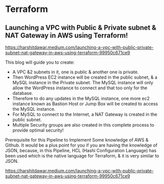 # Terraform 
## Launching a VPC with Public & Private subnet & NAT Gateway in AWS using Terraform!

https://harshitdawar.medium.com/launching-a-vpc-with-public-private-subnet-nat-gateway-in-aws-using-terraform-99950c671ce9

This blog will guide you to create:
- A VPC &2 subnets in it, one is public & another one is private. 
- Then WordPress EC2 instance will be created in the public subnet, & a MySQL instance in the Private subnet. The MySQL instance will only allow the WordPress instance to connect and that too only for the database. 
- Therefore to do any updates in the MySQL instance, one more ec2 instance known as Bastion Host or Jump Box will be created to access the MySQL instance. 
- For MySQL to connect to the Internet, a NAT Gateway is created in the public subnet. 
- Multiple Security groups are also created in this complete process to provide optimal security!

Prerequisite for this Pipeline to Implement
Some knowledge of AWS & Github.
It would be a plus point for you if you are having the knowledge of JSON, because, in this Pipeline, HCL (Hashi Configuration Language) has been used which is the native language for Terraform, & it is very similar to JSON.

https://harshitdawar.medium.com/launching-a-vpc-with-public-private-subnet-nat-gateway-in-aws-using-terraform-99950c671ce9